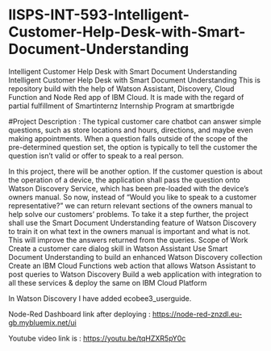 # llSPS-INT-593-Intelligent-Customer-Help-Desk-with-Smart-Document-Understanding
Intelligent Customer Help Desk with Smart Document Understanding Intelligent Customer Help Desk with Smart Document Understanding This is repository build with the help of Watson Assistant, Discovery, Cloud Function and Node Red app of IBM Cloud. It is made with the regard of partial fulfillment of Smartinternz Internship Program at smartbrigde

#Project Description : The typical customer care chatbot can answer simple questions, such as store locations and hours, directions, and maybe even making appointments. When a question falls outside of the scope of the pre-determined question set, the option is typically to tell the customer the question isn’t valid or offer to speak to a real person.

In this project, there will be another option. If the customer question is about the operation of a device, the application shall pass the question onto Watson Discovery Service, which has been pre-loaded with the device’s owners manual. So now, instead of “Would you like to speak to a customer representative?” we can return relevant sections of the owners manual to help solve our customers’ problems. To take it a step further, the project shall use the Smart Document Understanding feature of Watson Discovery to train it on what text in the owners manual is important and what is not. This will improve the answers returned from the queries. Scope of Work Create a customer care dialog skill in Watson Assistant Use Smart Document Understanding to build an enhanced Watson Discovery collection Create an IBM Cloud Functions web action that allows Watson Assistant to post queries to Watson Discovery Build a web application with integration to all these services & deploy the same on IBM Cloud Platform

In Watson Discovery I have added ecobee3_userguide.

Node-Red Dashboard link after deploying : https://node-red-znzdl.eu-gb.mybluemix.net/ui


Youtube video link is : https://youtu.be/tqHZXR5pY0c
